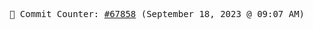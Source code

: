 <p align="center">
    <samp>
        📮 Commit Counter: <a href="https://github.com/Javascript-void0/Javascript-void0/commits/main">#67858</a> (September 18, 2023 @ 09:07 AM)
    </samp>
</p>